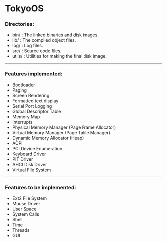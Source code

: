 # TokyoOS

### Directories:
- bin/      : The linked binaries and disk images.
- lib/      : The compiled object files.
- log/      : Log files.
- src/      : Source code files.
- utils/    : Utilities for making the final disk image.

---

### Features implemented:
- Bootloader
- Paging
- Screen Rendering
- Formatted text display
- Serial Port Logging
- Global Descriptor Table
- Memory Map
- Interrupts
- Physical Memory Manager (Page Frame Allocator)
- Virtual Memory Manager (Page Table Manager)
- Dynamic Memory Allocator (Heap)
- ACPI
- PCI Device Enumeration
- Keyboard Driver
- PIT Driver
- AHCI Disk Driver
- Virtual File System

---

### Features to be implemented:
- Ext2 File System
- Mouse Driver
- User Space
- System Calls
- Shell
- Time
- Threads
- GUI
